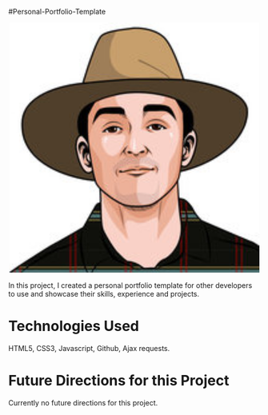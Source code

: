 #Personal-Portfolio-Template

<p align="center">
  <img src="images/NickolasTeixeira.jpg" width="500">
</p>

In this project, I created a personal portfolio template for other developers to use and showcase their skills, experience and projects.  

# Technologies Used

HTML5, CSS3, Javascript, Github, Ajax requests.


# Future Directions for this Project

Currently no future directions for this project.
